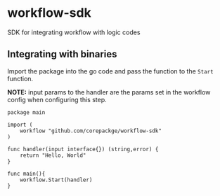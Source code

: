 # workflow-sdk

SDK for integrating workflow with logic codes

## Integrating with binaries

Import the package into the go code and pass the function to the `Start` function.

**NOTE:** input params to the handler are the params set in the workflow config when configuring this step.

```
package main

import (
    workflow "github.com/corepackge/workflow-sdk"
)

func handler(input interface{}) (string,error) {
    return "Hello, World"
}

func main(){
    workflow.Start(handler)
}
```
